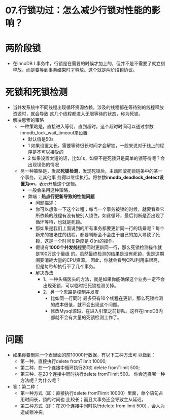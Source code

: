 # 07.行锁功过：怎么减少行锁对性能的影响？

# 两阶段锁
- 在InnoDB I 事务中，行锁是在需要的时候才加上的，但并不是不需要了就立刻释放，而是要等到事务结束时才释放。这个就是两阶段锁协议。

# 死锁和死锁检测
- 当并发系统中不同线程出现循环资源依赖，涉及的线程都在等待别的线程释放资源时，就会导致 这几个线程都进入无限等待的状态，称为死锁。
- 解决思索的策略
  - 一种策略是，直接进入等待，直到超时。这个超时时间可以通过参数 innodb_lock_wait_timeout来设置
    - 默认值是50s
    - 1 如果设置太长，需要等待很长时间才会解锁，一般来说对于线上的程序是不可以接受的
    - 2 如果设置太短的话，比如1s，如果不是死锁只是简单的锁等待呢？会出现误伤的情况
  - 另一种策略是，发起**死锁检测**，发现死锁后，主动回滚死锁链条中的某一个事务，让其他事 务得以继续执行。将参数**innodb_deadlock_detect设置为on**，表示开启这个逻辑。
    - 一般会采用这种策略，
    - 弊端：**热点行更新导致的性能问题**
      - 问题描述：
      - 你可以想象一下这个过程：每当一个事务被锁的时候，就要看看它所依赖的线程有没有被别人锁住，如此循环，最后判断是否出现了循环等待，也就是死锁。
      - 那如果是我们上面说到的所有事务都要更新同一行的场景呢？每个新来的被堵住的线程，都要判断会不会由于自己的加入导致了死锁，这是一个时间复杂度是 O(n)的操作。
      - 假设有**1000个并发线**程要同时更新同一行，那么死锁检测操作就是100万这个量级 的。虽然最终检测的结果是没有死锁，但是这期间要消耗大量的CPU资源。
      因此，你就会看到CPU利用率很高，但是每秒却执行不了几个事务。
      - 解决办法
        - 1、一种头痛医头的方法，就是如果你能确保这个业务一定不会出现死锁，可以临时把死锁检测关掉。
        - 2、另一个思路是控制并发度
          - 比如同一行同时 最多只有10个线程在更新，那么死锁检测的成本很低，就不会出现这个问题。
          - 修改Mysql源码，在进入引擎之前排队。这样在InnoDB内部就不会有大量的死锁检测工作了。


# 问题
- 如果你要删除一个表里面的前10000行数据，有以下三种方法可 以做到： 
  - 第一种，直接执行delete fromTlimit 10000; 
  - 第二种，在一个连接中循环执行20次 delete fromTlimit 500; 
  - 第三种，在20个连接中同时执行delete fromTlimit 500。 你会选择哪一种方法呢？为什么呢？
- 答：第二种：
  - 第一种方式（即：直接执行delete fromTlimit 10000）里面，单个语句占用时间长，锁的时间也 比较长；而且大事务还会导致主从延迟。
  - 第三种方式（即：在20个连接中同时执行delete from limit 500），会人为造成锁冲突。